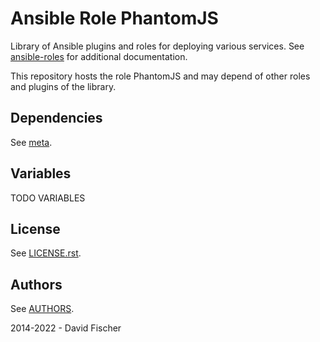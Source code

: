 # Ansible Role PhantomJS

Library of Ansible plugins and roles for deploying various services.
See [ansible-roles](https://github.com/davidfischer-ch/ansible-roles) for additional documentation.

This repository hosts the role PhantomJS and may depend of other roles and plugins of the library.

## Dependencies

See [meta](meta/main.yml).

## Variables

TODO VARIABLES

## License

See [LICENSE.rst](LICENSE.rst).

## Authors

See [AUTHORS](AUTHORS).

2014-2022 - David Fischer
